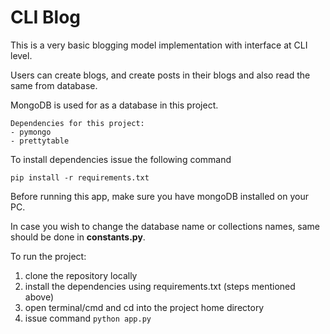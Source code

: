 # CLI Blog

This is a very basic blogging model implementation with interface at CLI level.

Users can create blogs, and create posts in their blogs and also read the same from database.

MongoDB is used for as a database in this project.

```
Dependencies for this project:
- pymongo
- prettytable
```

To install dependencies issue the following command
```
pip install -r requirements.txt
```
Before running this app, make sure you have mongoDB installed on your PC.
<br>

In case you wish to change the database name or collections names, same should be done in **constants.py**.
<br>

To run the project:
1. clone the repository locally
2. install the dependencies using requirements.txt (steps mentioned above)
3. open terminal/cmd and cd into the project home directory
4. issue command `python app.py`
